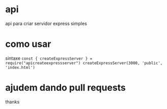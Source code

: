 # api
api para criar servidor express simples
# como usar
 sintaxe
 	`const { createExpressServer } = require("apicreateexpressserver")
createExpressServer(3000, 'public', 'index.html')
`
# ajudem dando pull requests

thanks
